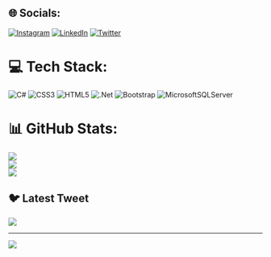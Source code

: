 
## 🌐 Socials:
[![Instagram](https://img.shields.io/badge/Instagram-%23E4405F.svg?logo=Instagram&logoColor=white)](https://instagram.com/ertrleren) [![LinkedIn](https://img.shields.io/badge/LinkedIn-%230077B5.svg?logo=linkedin&logoColor=white)](https://linkedin.com/in/ertrleren) [![Twitter](https://img.shields.io/badge/Twitter-%231DA1F2.svg?logo=Twitter&logoColor=white)](https://twitter.com/ertrleren) 

# 💻 Tech Stack:
![C#](https://img.shields.io/badge/c%23-%23239120.svg?style=plastic&logo=c-sharp&logoColor=white) ![CSS3](https://img.shields.io/badge/css3-%231572B6.svg?style=plastic&logo=css3&logoColor=white) ![HTML5](https://img.shields.io/badge/html5-%23E34F26.svg?style=plastic&logo=html5&logoColor=white) ![.Net](https://img.shields.io/badge/.NET-5C2D91?style=plastic&logo=.net&logoColor=white) ![Bootstrap](https://img.shields.io/badge/bootstrap-%23563D7C.svg?style=plastic&logo=bootstrap&logoColor=white) ![MicrosoftSQLServer](https://img.shields.io/badge/Microsoft%20SQL%20Sever-CC2927?style=plastic&logo=microsoft%20sql%20server&logoColor=white)
# 📊 GitHub Stats:
![](https://github-readme-stats.vercel.app/api?username=ertrleren&theme=radical&hide_border=false&include_all_commits=true&count_private=true)<br/>
![](https://github-readme-streak-stats.herokuapp.com/?user=ertrleren&theme=radical&hide_border=false)<br/>
![](https://github-readme-stats.vercel.app/api/top-langs/?username=ertrleren&theme=radical&hide_border=false&include_all_commits=true&count_private=true&layout=compact)


## 🐦 Latest Tweet
[![](https://gtce.itsvg.in/api?username=ertrleren)](https://github.com/VishwaGauravIn/github-twitter-card-embed)

---
[![](https://visitcount.itsvg.in/api?id=ertrleren&icon=0&color=0)](https://visitcount.itsvg.in)

<!-- Proudly created with GPRM ( https://gprm.itsvg.in ) -->
